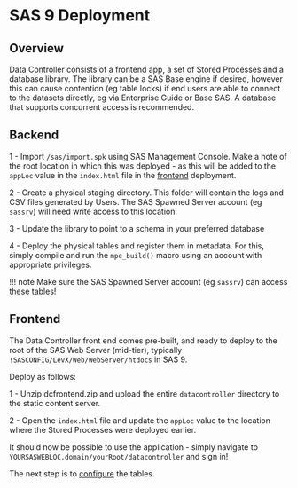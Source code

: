 # SAS 9 Deployment

## Overview
Data Controller consists of a frontend app, a set of Stored Processes and a database library.  The library can be a SAS Base engine if desired, however this can cause contention (eg table locks) if end users are able to connect to the datasets directly, eg via Enterprise Guide or Base SAS.
A database that supports concurrent access is recommended.

## Backend

1 - Import `/sas/import.spk` using SAS Management Console.  Make a note of the root location in which this was deployed - as this will be added to the `appLoc` value in the `index.html` file in the [frontend](#frontend) deployment.

2 - Create a physical staging directory.  This folder will contain the logs and CSV files generated by Users.  The SAS Spawned Server account (eg `sassrv`) will need write access to this location.

3 - Update the library to point to a schema in your preferred database

4 - Deploy the physical tables and register them in metadata.  For this, simply compile and run the `mpe_build()` macro using an  account with appropriate privileges.

!!! note
    Make sure the SAS Spawned Server account (eg `sassrv`) can access these tables!

## Frontend
The Data Controller front end comes pre-built, and ready to deploy to the root of the SAS Web Server (mid-tier), typically `!SASCONFIG/LevX/Web/WebServer/htdocs` in SAS 9.

Deploy as follows:

1 - Unzip dcfrontend.zip and upload the entire `datacontroller` directory to the static content server.

2 - Open the `index.html` file and update the `appLoc` value to the location where the Stored Processes were deployed earlier. 

It should now be possible to use the application - simply navigate to `YOURSASWEBLOC.domain/yourRoot/datacontroller` and sign in!

The next step is to [configure](dcc-tables.md) the tables.


